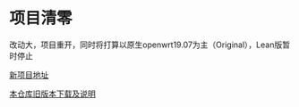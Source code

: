 # 项目清零

改动大，项目重开，同时将打算以原生openwrt19.07为主（Original），Lean版暂时停止

[新项目地址](https://github.com/kongfl888/OpenWrt4R2S)

[本仓库旧版本下载及说明](https://github.com/kongfl888/nanopi-openwrt)
